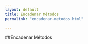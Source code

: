 ```yaml
---
layout: default
title: Encadenar Métodos
permalink: "encadenar-metodos.html"

---
```

##Encadenar Métodos